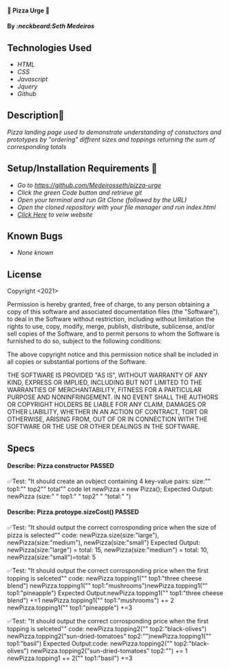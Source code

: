 
#### :pizza: Pizza Urge :pizza: 

#### By _**:neckbeard:Seth Medeiros**_

## Technologies Used

* _HTML_
* _CSS_
* _Javascript_
* _Jquery_
* _Github_

## Description:memo:

_Pizza landing page used to demonstrate understanding of constuctors and prototypes by "ordering" diffrent sizes and toppings returning the sum of corresponding totals_

## Setup/Installation Requirements :open_file_folder:

* _Go to https://github.com/Medeirosseth/pizza-urge_
* _Click the green Code button and retrieve git_
* _Open your terminal and run Git Clone (followed by the URL)_
* _Open the cloned repository with your file manager and run index.html_
* _[Click Here](https://github.com/Medeirosseth/pizza-urge) to veiw website_

## Known Bugs

* _None known_

## License

Copyright <2021> <Seth Medeiros>

Permission is hereby granted, free of charge, to any person obtaining a copy of this software and associated documentation files (the "Software"), to deal in the Software without restriction, including without limitation the rights to use, copy, modify, merge, publish, distribute, sublicense, and/or sell copies of the Software, and to permit persons to whom the Software is furnished to do so, subject to the following conditions:

The above copyright notice and this permission notice shall be included in all copies or substantial portions of the Software.

THE SOFTWARE IS PROVIDED "AS IS", WITHOUT WARRANTY OF ANY KIND, EXPRESS OR IMPLIED, INCLUDING BUT NOT LIMITED TO THE WARRANTIES OF MERCHANTABILITY, FITNESS FOR A PARTICULAR PURPOSE AND NONINFRINGEMENT. IN NO EVENT SHALL THE AUTHORS OR COPYRIGHT HOLDERS BE LIABLE FOR ANY CLAIM, DAMAGES OR OTHER LIABILITY, WHETHER IN AN ACTION OF CONTRACT, TORT OR OTHERWISE, ARISING FROM, OUT OF OR IN CONNECTION WITH THE SOFTWARE OR THE USE OR OTHER DEALINGS IN THE SOFTWARE.

## Specs

#### Describe: Pizza constructor PASSED
:white_check_mark:Test: "It should create an ovbject containing 4 key-value pairs:  size:"" top1:"" top2"" total""
code let newPizza = new Pizza();
Expected Output: newPizza (size:" " top1:" " top2" " "total:" ")

#### Describe: Pizza.protoype.sizeCost() PASSED
:white_check_mark:Test: "It should output the correct corrosponding price when the size of pizza is selected""
code: newPizza.size(size:"large"), newPizza(size:"medium"), newPizza(size:"small")
Expected Output: newPizza(size:"large") = total: 15, newPizza(size:"medium") = total: 10, newPizza(size:"small")=total: 5

:white_check_mark:Test: "It should output the correct corrosponding price when the first topping is selceted""
code: newPizza.topping1("" top1:"three cheese blend") newPizza.topping1("" top1:"mushrooms")newPizza.topping1("" top1:"pineapple")
Expected Output:newPizza.topping1("" top1:"three cheese blend") +=1 newPizza.topping1("" top1:"mushrooms") += 2 newPizza.topping1("" top1:"pineapple") +=3

:white_check_mark:Test: "It should output the correct corrosponding price when the first topping is selceted""
code: newPizza.topping2("" top2:"black-olives") newPizza.topping2("sun-dried-tomatoes" top2:"")newPizza.topping1("" top1:"basil")
Expected Output:code: newPizza.topping2("" top2:"black-olives") newPizza.topping2("sun-dried-tomatoes" top2:"") += 1 newPizza.topping1 += 2("" top1:"basil") +=3